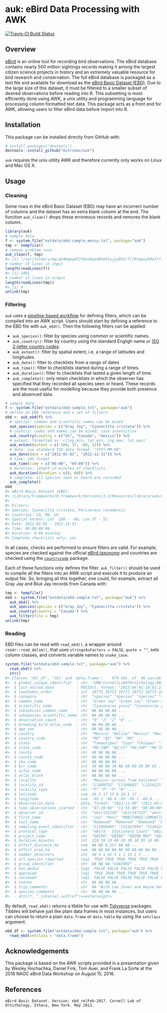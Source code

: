 
<!-- README.md is generated from README.Rmd. Please edit that file -->
auk: eBird Data Processing with AWK
===================================

[![Travis-CI Build Status](https://travis-ci.org/mstrimas/auk.svg?branch=master&?label=Mac%20OSX%20%26%20Linux)](https://travis-ci.org/mstrimas/auk)

Overview
--------

[eBird](http://www.ebird.org) is an online tool for recording bird observations. The eBird database contains nearly 500 million sightings records making it among the largest citizen science projects in history and an extremely valuable resource for bird research and conservation. The full eBird database is packaged as a text file and available for download as the [eBird Basic Dataset (EBD)](http://ebird.org/ebird/data/download). Due to the large size of this dataset, it must be filtered to a smaller subset of desired observations before reading into R. This subsetting is most efficiently done using AWK, a unix utility and programming language for processing column formatted text data. This package acts as a front end for AWK, allowing users to filter eBird data before import into R.

Installation
------------

This package can be installed directly from GitHub with:

``` r
# install.packages("devtools")
devtools::install_github("mstrimas/auk")
```

`auk` requires the unix utility AWK and therefore currently only works on Linux and Mac OS X.

Usage
-----

### Cleaning

Some rows in the eBird Basic Dataset (EBD) may have an incorrect number of columns and the dataset has an extra blank column at the end. The function `auk_clean()` drops these erroneous records and removes the blank column.

``` r
library(auk)
# sample data
f <- system.file("extdata/ebd-sample_messy.txt", package="auk")
tmp <- tempfile()
# remove problem runs
auk_clean(f, tmp)
#> [1] "/var/folders/mg/qh40qmqd7376xn8qxd6hm5lwjyy0h2/T//Rtmpsy84ef/filef5b4c67bcf8"
# number of lines in input
length(readLines(f))
#> [1] 1001
# number of lines in output
length(readLines(tmp))
#> [1] 4
unlink(tmp)
```

### Filtering

`auk` uses a [pipeline-based workflow](http://r4ds.had.co.nz/pipes.html) for defining filters, which can be compiled into an AWK script. Users should start by defining a reference to the EBD file with `auk_ebd()`. Then the following filters can be applied:

-   `auk_species()`: filter by species using common or scientific names.
-   `auk_country()`: filter by country using the standard Engligh name or [ISO 2-letter country codes](https://en.wikipedia.org/wiki/ISO_3166-1_alpha-2).
-   `auk_extent()`: filter by spatial extent, i.e. a range of latitudes and longitudes.
-   `auk_date()`: filter to checklists from a range of dates
-   `auk_time()`: filter to checklists started during a range of times.
-   `auk_duration()`: filter to checklists that lasted a given length of time.
-   `auk_complete()`: only retain checklists in which the observer has specified that they recorded all species seen or heard. These records are the most useful for modelling because they provide both presence and absenced data.

``` r
# sample data
f <- system.file("extdata/ebd-sample.txt", package="auk")
# define an EBD reference and a set of filters
ebd <- auk_ebd(f) %>% 
  # species: common and scientific names can be mixed
  auk_species(species = c("Gray Jay", "Cyanocitta cristata")) %>%
  # country: codes and names can be mixed; case insensitive
  auk_country(country = c("US", "Canada", "mexico")) %>%
  # extent: formatted as `c(lng_min, lat_min, lng_max, lat_max)`
  auk_extent(extent = c(-100, 37, -80, 52)) %>%
  # date: use standard ISO date format `"YYYY-MM-DD"`
  auk_date(date = c("2012-01-01", "2012-12-31")) %>%
  # time: 24h format
  auk_time(time = c("06:00", "09:00")) %>%
  # duration: length in minutes of checklists
  auk_duration(duration = c(0, 60)) %>%
  # complete: all species seen or heard are recorded
  auk_complete()
ebd
#> eBird Basic Dataset (EBD): 
#> /Library/Frameworks/R.framework/Versions/3.3/Resources/library/auk/extdata/ebd-sample.txt
#> 
#> Filters: 
#> Species: Cyanocitta cristata, Perisoreus canadensis
#> Countries: CA, MX, US
#> Spatial extent: Lat -100 - -80; Lon 37 - 52
#> Date: 2012-01-01 - 2012-12-31
#> Time: 06:00-09:00
#> Duration: 0-60 minutes
#> Complete checklists only: yes
```

In all cases, checks are performed to ensure filters are valid. For example, species are checked against the official [eBird taxonomy](http://help.ebird.org/customer/portal/articles/1006825-the-ebird-taxonomy) and countries are checked using the [`countrycode`](https://github.com/vincentarelbundock/countrycode) package.

Each of these functions only defines the filter. `auk_filter()` should be used to compile all the filters into an AWK script and execute it to produce an output file. So, bringing all this together, one could, for example, extract all Gray Jay and Blue Jay records from Canada with:

``` r
tmp <- tempfile()
ebd <- system.file("extdata/ebd-sample.txt", package="auk") %>% 
  auk_ebd() %>% 
  auk_species(species = c("Gray Jay", "Cyanocitta cristata")) %>% 
  auk_country(country = "Canada") %>% 
  auk_filter(file = tmp)
unlink(tmp)
```

### Reading

EBD files can be read with `read_ebd()`, a wrapper around `readr::read_delim()`, that uses `stringsAsFactors = FALSE`, `quote = ""`, sets column classes, and converts variable names to `snake_case`.

``` r
system.file("extdata/ebd-sample.txt", package="auk") %>% 
  read_ebd() %>% 
  str()
#> Classes 'tbl_df', 'tbl' and 'data.frame':    974 obs. of  46 variables:
#>  $ global_unique_identifier  : chr  "URN:CornellLabOfOrnithology:EBIRD:OBS169024777" "URN:CornellLabOfOrnithology:EBIRD:OBS173096361" "URN:CornellLabOfOrnithology:EBIRD:OBS201605886" "URN:CornellLabOfOrnithology:EBIRD:OBS169955140" ...
#>  $ last_edited_date          : POSIXct, format: "2013-04-01 14:01:21" "2016-02-11 09:57:31" ...
#>  $ taxonomic_order           : int  18772 18772 18772 18772 18772 18772 18772 18772 18772 18772 ...
#>  $ category                  : chr  "species" "species" "species" "species" ...
#>  $ common_name               : chr  "Green Jay" "Green Jay" "Green Jay" "Green Jay" ...
#>  $ scientific_name           : chr  "Cyanocorax yncas" "Cyanocorax yncas" "Cyanocorax yncas" "Cyanocorax yncas" ...
#>  $ subspecies_common_name    : chr  NA NA NA NA ...
#>  $ subspecies_scientific_name: chr  NA NA NA NA ...
#>  $ observation_count         : chr  "9" "2" "2" "8" ...
#>  $ breeding_bird_atlas_code  : chr  NA NA NA NA ...
#>  $ age_sex                   : chr  NA NA NA NA ...
#>  $ country                   : chr  "Mexico" "Belize" "Mexico" "Mexico" ...
#>  $ country_code              : chr  "MX" "BZ" "MX" "MX" ...
#>  $ state                     : chr  "Tamaulipas" "Cayo" "Chiapas" "Tamaulipas" ...
#>  $ state_code                : chr  "MX-TAM" "BZ-CY" "MX-CHP" "MX-TAM" ...
#>  $ county                    : chr  NA NA NA NA ...
#>  $ county_code               : chr  NA NA NA NA ...
#>  $ iba_code                  : chr  NA NA NA NA ...
#>  $ bcr_code                  : int  36 NA 60 36 NA 60 60 56 60 65 ...
#>  $ usfws_code                : chr  NA NA NA NA ...
#>  $ atlas_block               : chr  NA NA NA NA ...
#>  $ locality                  : chr  "Mexico--across from Salineno" "Mountain Pine Ridge, Bradley Rd east" "Berlin2_Punto_06" "La Gloria--a Través de Salineño" ...
#>  $ locality_id               : chr  "L1800752" "L1109683" "L2224225" "L448149" ...
#>  $ locality_type             : chr  "P" "P" "P" "H" ...
#>  $ latitude                  : num  26.5 17 15.8 26.5 17 ...
#>  $ longitude                 : num  -99.1 -88.8 -93 -99.1 -88.8 ...
#>  $ observation_date          : Date, format: "2012-11-09" "2011-03-06" ...
#>  $ time_observations_started : chr  "07:20:00" "11:55:00" "08:00:00" "07:30:00" ...
#>  $ observer_id               : chr  "obsr131249" "obsr247125" "obsr313215" "obsr290731" ...
#>  $ first_name                : chr  "Joe" "Roni" "MONITORES COMUNITARIOS" "Barbara" ...
#>  $ last_name                 : chr  "Removed" "Removed" "Removed" "Removed" ...
#>  $ sampling_event_identifier : chr  "S11996405" "S12322996" "S14432467" "S12063163" ...
#>  $ protocol_type             : chr  "eBird - Stationary Count" "eBird - Stationary Count" "eBird - Traveling Count" "eBird - Stationary Count" ...
#>  $ project_code              : chr  "EBIRD" "EBIRD" "EBIRD_MEX" "EBIRD" ...
#>  $ duration_minutes          : int  110 20 10 80 20 10 10 95 18 90 ...
#>  $ effort_distance_km        : num  NA NA 0.257 NA NA ...
#>  $ effort_area_ha            : num  NA NA NA NA NA NA NA NA NA NA ...
#>  $ number_observers          : int  40 4 1 42 4 1 1 15 1 2 ...
#>  $ all_species_reported      : logi  TRUE TRUE TRUE TRUE TRUE TRUE ...
#>  $ group_identifier          : chr  NA NA NA "G487002" ...
#>  $ has_media                 : logi  FALSE FALSE FALSE FALSE FALSE FALSE ...
#>  $ approved                  : logi  TRUE TRUE TRUE TRUE TRUE TRUE ...
#>  $ reviewed                  : logi  FALSE FALSE FALSE FALSE FALSE FALSE ...
#>  $ reason                    : chr  NA NA NA NA ...
#>  $ trip_comments             : chr  NA "With Lee Jones and Wayne Hall" "Alonso Gomez Hdz Monitoreo Comunitario, Transectos en Bosque de Pino Encino, La Concordia,1098 msnm" "Rio Grande Valley Birding Festival - Upper Rio Trip. Leaders: Rich Hoyer, Richard Gibbons, Michael Marsden, and Cole Wolf. Chec"| __truncated__ ...
#>  $ species_comments          : chr  NA NA NA NA ...
#>  - attr(*, ".internal.selfref")=<externalptr>
```

By default, `read_ebd()` returns a tibble for use with [Tidyverse](http://tidyverse.org) packages. Tibbles will behave just like plain data frames in most instances, but users can choose to return a plain `data.frame` or `data.table` by using the `setclass` argument.

``` r
ebd_df <- system.file("extdata/ebd-sample.txt", package="auk") %>% 
  read_ebd(setclass = "data.frame")
```

Acknowledgements
----------------

This package is based on the AWK scripts provided in a presentation given by Wesley Hochachka, Daniel Fink, Tom Auer, and Frank La Sorte at the 2016 NAOC eBird Data Workshop on August 15, 2016.

References
----------

    eBird Basic Dataset. Version: ebd_relFeb-2017. Cornell Lab of Ornithology, Ithaca, New York. May 2013.
